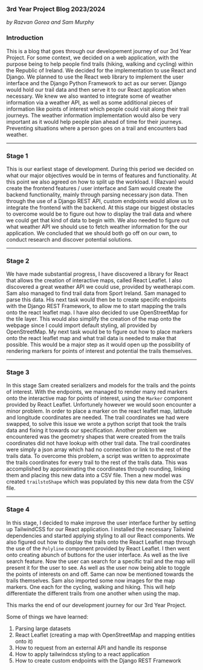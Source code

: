 ### 3rd Year Project Blog 2023/2024

*by Razvan Gorea and Sam Murphy*

### Introduction

This is a blog that goes through our developement journey of our 3rd Year Project. For some context, we decided on a web application, with the purpose being to help people find trails (hiking, walking and cycling) within the Republic of Ireland. We decided for the implementation to use React and Django. We planned to use the React web library to implement the user interface and the Django Python Framework to act as our server. Django would hold our trail data and then serve it to our React application when necessary. We knew we also wanted to integrate some of weather information via a weather API, as well as some additional pieces of information like points of interest which people could visit along their trail journeys. The weather information implementation would also be very important as it would help people plan ahead of time for their journeys. Preventing situations where a person goes on a trail and encounters bad weather. 

---

### Stage 1

This is our earliest stage of development. During this period we decided on what our major objectives would be in terms of features and functionality. At this point we also agreed on how to split up the workload. I (Razvan) would create the frontend features / user interface and Sam would create the backend functionality, mainly through parsing necessary json data. Then through the use of a Django REST API, custom endpoints would allow us to integrate the frontend with the backend. At this stage our biggest obstacles to overcome would be to figure out how to display the trail data and where we could get that kind of data to begin with. We also needed to figure out what weather API we should use to fetch weather information for the our application. We concluded that we should both go off on our own, to conduct research and discover potential solutions.

---

### Stage 2

We have made substantial progress, I have discovered a library for React that allows the creation of interactive maps, called React Leaflet. I also discovered a great weather API we could use, provided by weatherapi.com. Sam also managed to find trail data from Sport Ireland. Sam managed to parse this data. His next task would then be to create speciifc endpoints with the Django REST Framework, to allow me to start mapping the trails onto the react leaflet map. I have also decided to use OpenStreetMap for the tile layer. This would also simplify the creation of the map onto the webpage since I could import default styling, all provided by OpenStreetMap. My next task would be to figure out how to place markers onto the react leaflet map and what trail data is needed to make that possible. This would be a major step as it would open up the possibility of rendering markers for points of interest and potential the trails themselves.

---

### Stage 3

In this stage Sam created serializers and models for the trails and the points of interest. With the endpoints, we managed to render many red markers onto the interactive map for points of interest, using the `Marker` component provided by React Leaflet. Unfortunely however we would soon encounter a minor problem. In order to place a marker on the react leaflet map, latitude and longitude coordinates are needed. The trail coordinates we had were swapped, to solve this issue we wrote a python script that took the trails data and fixing it towards our specification. Another problem we encountered was the geometry shapes that were created from the trails coordinates did not have lookup with other trail data. The trail coordinates were simply a json array which had no connection or link to the rest of the trails data. To overcome this problem, a script was written to approximate the trails coordinates for every trail to the rest of the trails data. This was accomplished by approximating the coordinates through rounding, linking them and placing this new data into a CSV file. Then a new model was created `trailstoShape` which was populated by this new data from the CSV file.

---

### Stage 4

In this stage, I decided to make improve the user interface further by setting up TailwindCSS for our React application. I installed the necessary Tailwind dependencies and started applying styling to all our React components. We also figured out how to display the trails onto the React Leaflet map through the use of the `Polyline` component provided by React Leaflet. I then went onto creating abunch of buttons for the user interface. As well as the live search feature. Now the user can search for a specific trail and the map will present it for the user to see. As well as the user now being able to toggle the points of interests on and off. Same can now be mentioned towards the trails themselves. Sam also imported some now images for the map markers. One each for the cycling, walking and hiking. This will help differentiate the different trails from one another when using the map.

This marks the end of our development journey for our 3rd Year Project.

Some of things we have learned:

1. Parsing large datasets
2. React Leaflet (creating a map with OpenStreetMap and mapping entities onto it)
3. How to request from an external API and handle its response
4. How to apply tailwindcss styling to a react application
5. How to create custom endpoints with the Django REST Framework


